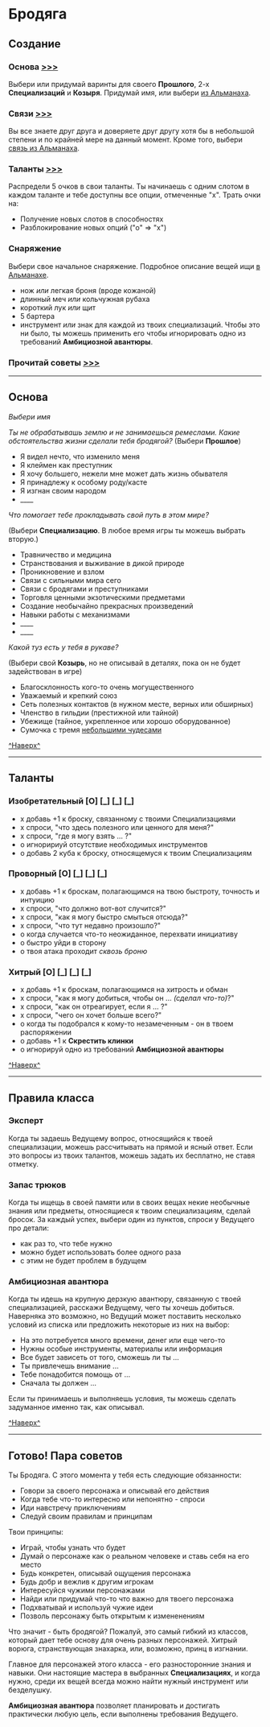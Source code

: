 # Бродяга <a name="top"></a>

## Создание

### **Основа** [>>>](#basics)

Выбери или придумай варинты для своего **Прошлого**, 2-х **Специализаций** и **Козыря**. Придумай имя, или выбери [из Альманаха](./almanac.md#names).

### **Связи** [>>>](./almanac.md#bonds)

Вы все знаете друг друга и доверяете друг другу хотя бы в небольшой степени и по крайней мере на данный момент. Кроме того, выбери [связь из Альманаха](./almanac.md#bonds).

### **Таланты** [>>>](#abilities)

Распредели 5 очков в свои таланты. Ты начинаешь с одним слотом в каждом таланте и тебе доступны все опции, отмеченные "х". Трать очки на:

- Получение новых слотов в способностях
- Разблокирование новых опций ("о" => "х")

### **Снаряжение**

Выбери свое начальное снаряжение. Подробное описание вещей ищи [в Альманахе](./almanac.md#items).

- нож _или_ легкая броня (вроде кожаной)
- длинный меч _или_ кольчужная рубаха
- короткий лук _или_ щит
- 5 бартера
- инструмент _или_ знак для каждой из твоих специализаций. Чтобы это ни было, ты можешь применить его чтобы игнорировать одно из требований **Амбициозной авантюры**.

### Прочитай советы [>>>](#advice)

---

<a name="basics"></a>
## Основа

_Выбери имя_

_Ты не обрабатывашь землю и не занимаешься ремеслами. Какие обстоятельства жизни сделали тебя бродягой?_ (Выбери **Прошлое**)

- Я видел нечто, что изменило меня
- Я клеймен как преступник
- Я хочу большего, нежели мне может дать жизнь обывателя
- Я принадлежу к особому роду/касте
- Я изгнан своим народом
- \_\_\_\_

_Что помогает тебе прокладывать свой путь в этом мире?_

(Выбери **Специализацию**. В любое время игры ты можешь выбрать вторую.)

- Травничество и медицина
- Странствования и выживание в дикой природе
- Проникновение и взлом
- Связи с сильными мира сего
- Связи с бродягами и преступниками
- Торговля ценными экзотическими предметами
- Создание необычайно прекрасных произведений
- Навыки работы с механизмами
- \_\_\_\_
- \_\_\_\_

_Какой туз есть у тебя в рукаве?_

(Выбери свой **Козырь**, но не описывай в деталях, пока он не будет задействован в игре)

- Благосклонность кого-то очень могущественного
- Уважаемый и крепкий союз
- Сеть полезных контактов (в нужном месте, верных или обширных)
- Членство в гильдии (престижной или тайной)
- Убежище (тайное, укрепленное или хорошо оборудованное)
- Сумочка с тремя [небольшими чудесами](./almanac.md#wonders)

[^Наверх^](#top)

---

<a name="abilities"></a>
## Таланты

### **Изобретательный** [О] [\_] [\_] [\_]

- х добавь +1 к броску, связанному с твоими Специализациями
- х спроси, "что здесь полезного или ценного для меня?"
- х спроси, "где я могу взять ... ?"
- о игноририуй отсутствие необходимых инструментов
- о добавь 2 куба к броску, относящемуся к твоим Специализациям

### **Проворный** [О] [\_] [\_] [\_]

- х добавь +1 к броскам, полагающимся на твою быстроту, точность и интуицию
- х спроси, "что должно вот-вот случится?"
- х спроси, "как я могу быстро смыться отсюда?"
- х спроси, "что тут недавно произошло?"
- о когда случается что-то неожиданное, перехвати инициативу
- о быстро уйди в сторону
- о твоя атака проходит _сквозь броню_

### **Хитрый** [О] [\_] [\_] [\_]

- х добавь +1 к броскам, полагающимся на хитрость и обман
- х спроси, "как я могу добиться, чтобы он ... _(сделал что-то)_?"
- х спроси, "как он отреагирует, если я ... ?"
- х спроси, "чего он хочет больше всего?"
- о когда ты подобрался к кому-то незамеченным - он в твоем распоряжении
- о добавь +1 к **Скрестить клинки**
- о игнорируй одно из требований **Амбициозной авантюры**

[^Наверх^](#top)

---

## Правила класса

### **Эксперт**

Когда ты задаешь Ведущему вопрос, относящийся к твоей специализации, можешь рассчитывать на прямой и ясный ответ. Если это вопросы из твоих талантов, можешь задать их бесплатно, не ставя отметку.

### **Запас трюков**

Когда ты ищещь в своей памяти или в своих вещах некие необычные знания или предметы, относящиеся к твоим специализациям, сделай бросок. За каждый успех, выбери один из пунктов, спроси у Ведущего про детали:

- как раз то, что тебе нужно
- можно будет использовать более одного раза
- с этим не будет проблем в будущем

### **Амбициозная авантюра**

Когда ты идешь на крупную дерзкую авантюру, связанную с твоей специализацией, расскажи Ведущему, чего ты хочешь добиться. Наверняка это возможно, но Ведущий может поставить несколько условий из списка или предложить некоторые из них на выбор:

- На это потребуется много времени, денег или еще чего-то
- Нужны особые инструменты, материалы или информация
- Все будет зависеть от того, сможешь ли ты ...
- Ты привлечешь внимание ...
- Тебе понадобится помощь от ...
- Сначала ты должен ...

Если ты принимаешь и выполняешь условия, ты можешь сделать задуманное именно так, как описывал.

[^Наверх^](#top)

---

<a name="advice"></a>
## Готово! Пара советов

Ты Бродяга. С этого момента у тебя есть следующие обязанности:

- Говори за своего персонажа и описывай его действия
- Когда тебе что-то интересно или непонятно - спроси
- Иди навстречу приключениям
- Следуй своим правилам и принципам

Твои принципы:

- Играй, чтобы узнать что будет
- Думай о персонаже как о реальном человеке и ставь себя на его место
- Будь конкретен, описывай ощущения персонажа
- Будь добр и вежлив к другим игрокам
- Интересуйся чужими персонажами
- Найди или придумай что-то что важно для твоего персонажа
- Подхватывай и используй чужие идеи
- Позволь персонажу быть открытым к измененениям

Что значит - быть бродягой? Пожалуй, это самый гибкий из классов, который дает тебе основу для очень разных персонажей. Хитрый ворюга, странствующая знахарка, или, возможно, принц в изгнании.

Главное для персонажей этого класса - его разносторонние знания и навыки. Они настоящие мастера в выбранных **Специализациях**, и когда нужно, среди их вещей всегда можно найти нужный инструмент или безделушку.

**Амбициозная авантюра** позволяет планировать и достигать практически любую цель, если выполнены требования Ведущего.
